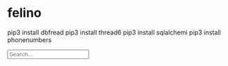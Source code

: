# felino
pip3 install dbfread
pip3 install thread6
pip3 install sqlalchemi
pip3 install phonenumbers

<input class="o_searchview_input" placeholder="Search..." type="text">